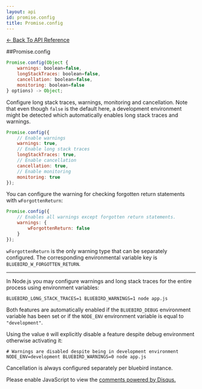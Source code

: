 ```yaml
---
layout: api
id: promise.config
title: Promise.config
---
```



[← Back To API Reference](/docs/api-reference.html)
<div class="api-code-section"><markdown>
##Promise.config

```js
Promise.config(Object {
    warnings: boolean=false,
    longStackTraces: boolean=false,
    cancellation: boolean=false,
    monitoring: boolean=false
} options) -> Object;
```

Configure long stack traces, warnings, monitoring and cancellation. Note that even though `false` is the default here, a development environment might be detected which automatically enables long stack traces and warnings.

```js
Promise.config({
    // Enable warnings
    warnings: true,
    // Enable long stack traces
    longStackTraces: true,
    // Enable cancellation
    cancellation: true,
    // Enable monitoring
    monitoring: true
});
```

You can configure the warning for checking forgotten return statements with `wForgottenReturn`:

```js
Promise.config({
    // Enables all warnings except forgotten return statements.
    warnings: {
        wForgottenReturn: false
    }
});
```

`wForgottenReturn` is the only warning type that can be separately configured. The corresponding environmental variable key is `BLUEBIRD_W_FORGOTTEN_RETURN`.

<hr>



In Node.js you may configure warnings and long stack traces for the entire process using environment variables:

```
BLUEBIRD_LONG_STACK_TRACES=1 BLUEBIRD_WARNINGS=1 node app.js
```

Both features are automatically enabled if the `BLUEBIRD_DEBUG` environment variable has been set or if the `NODE_ENV` environment variable is equal to `"development"`.

Using the value `0` will explicitly disable a feature despite debug environment otherwise activating it:

```
# Warnings are disabled despite being in development environment
NODE_ENV=development BLUEBIRD_WARNINGS=0 node app.js
```

Cancellation is always configured separately per bluebird instance.

</markdown></div>

<div id="disqus_thread"></div>
<script type="text/javascript">
    var disqus_title = "Promise.config";
    var disqus_shortname = "bluebirdjs";
    var disqus_identifier = "disqus-id-promise.config";

    (function() {
        var dsq = document.createElement("script"); dsq.type = "text/javascript"; dsq.async = true;
        dsq.src = "//" + disqus_shortname + ".disqus.com/embed.js";
        (document.getElementsByTagName("head")[0] || document.getElementsByTagName("body")[0]).appendChild(dsq);
    })();
</script>
<noscript>Please enable JavaScript to view the <a href="https://disqus.com/?ref_noscript" rel="nofollow">comments powered by Disqus.</a></noscript>
